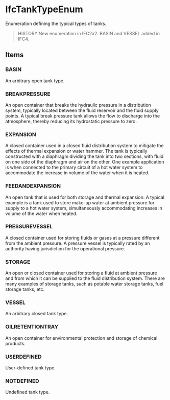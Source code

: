 # IfcTankTypeEnum

Enumeration defining the typical types of tanks.
<!-- end of short definition -->

> HISTORY New enumeration in IFC2x2. BASIN and VESSEL added in IFC4.

## Items

### BASIN
An arbitrary open tank type.

### BREAKPRESSURE
An open container that breaks the hydraulic pressure in a distribution system, typically located between the fluid reservoir and the fluid supply points. A typical break pressure tank allows the flow to discharge into the atmosphere, thereby reducing its hydrostatic pressure to zero.

### EXPANSION
A closed container used in a closed fluid distribution system to mitigate the effects of thermal expansion or water hammer. The tank is typically constructed with a diaphragm dividing the tank into two sections, with fluid on one side of the diaphragm and air on the other. One example application is when connected to the primary circuit of a hot water system to accommodate the increase in volume of the water when it is heated.

### FEEDANDEXPANSION
An open tank that is used for both storage and thermal expansion. A typical example is a tank used to store make-up water at ambient pressure for supply to a hot water system, simultaneously accommodating increases in volume of the water when heated.

### PRESSUREVESSEL
A closed container used for storing fluids or gases at a pressure different from the ambient pressure. A pressure vessel is typically rated by an authority having jurisdiction for the operational pressure.

### STORAGE
An open or closed container used for storing a fluid at ambient pressure and from which it can be supplied to the fluid distribution system. There are many examples of storage tanks, such as potable water storage tanks, fuel storage tanks, etc.

### VESSEL
An arbitrary closed tank type.

### OILRETENTIONTRAY
An open container for environmental protection and storage of chemical products.

### USERDEFINED
User-defined tank type.

### NOTDEFINED
Undefined tank type.
